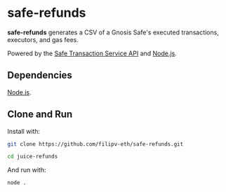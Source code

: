# safe-refunds

**safe-refunds** generates a CSV of a Gnosis Safe's executed transactions, executors, and gas fees.

Powered by the [Safe Transaction Service API](https://safe-transaction-mainnet.safe.global/) and [Node.js](https://nodejs.org/en/).

## Dependencies

[Node.js](https://nodejs.org/en/).

## Clone and Run

Install with:

```bash
git clone https://github.com/filipv-eth/safe-refunds.git
```

```bash
cd juice-refunds
```

And run with:

```bash
node .
```
